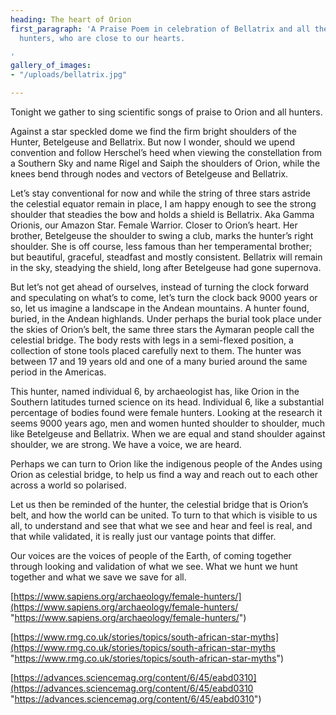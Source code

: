 ```yaml
---
heading: The heart of Orion
first_paragraph: 'A Praise Poem in celebration of Bellatrix and all the women and
  hunters, who are close to our hearts.

'
gallery_of_images:
- "/uploads/bellatrix.jpg"

---
```

Tonight we gather to sing scientific songs of praise to Orion and all hunters.

Against a star speckled dome we find the firm bright shoulders of the Hunter, Betelgeuse and Bellatrix. But now I wonder, should we upend convention and follow Herschel’s heed when viewing the constellation from a Southern Sky and name Rigel and Saiph the shoulders of Orion, while the knees bend through nodes and vectors of Betelgeuse and Bellatrix.

Let’s stay conventional for now and while the string of three stars astride the celestial equator remain in place, I am happy enough to see the strong shoulder that steadies the bow and holds a shield is Bellatrix. Aka Gamma Orionis, our Amazon Star. Female Warrior. Closer to Orion’s heart. Her brother, Betelgeuse the shoulder to swing a club, marks the hunter’s right shoulder. She is off course, less famous than her temperamental brother; but beautiful, graceful, steadfast and mostly consistent. Bellatrix will remain in the sky, steadying the shield, long after Betelgeuse had gone supernova.

But let’s not get ahead of ourselves, instead of turning the clock forward and speculating on what’s to come, let’s turn the clock back 9000 years or so, let us imagine a landscape in the Andean mountains. A hunter found, buried, in the Andean highlands. Under perhaps the burial took place under the skies of Orion’s belt, the same three stars the Aymaran people call the celestial bridge. The body rests with legs in a semi-flexed position, a collection of stone tools placed carefully next to them. The hunter was between 17 and 19 years old and one of a many buried around the same period in the Americas.

This hunter, named individual 6, by archaeologist has, like Orion in the Southern latitudes turned science on its head. Individual 6, like a substantial percentage of bodies found were female hunters. Looking at the research it seems 9000 years ago, men and women hunted shoulder to shoulder, much like Betelgeuse and Bellatrix. When we are equal and stand shoulder against shoulder, we are strong. We have a voice, we are heard.

Perhaps we can turn to Orion like the indigenous people of the Andes using Orion as celestial bridge, to help us find a way and reach out to each other across a world so polarised.

Let us then be reminded of the hunter, the celestial bridge that is Orion’s belt, and how the world can be united. To turn to that which is visible to us all, to understand and see that what we see and hear and feel is real, and that while validated, it is really just our vantage points that differ.

Our voices are the voices of people of the Earth, of coming together through looking and validation of what we see. What we hunt we hunt together and what we save we save for all.

[https://www.sapiens.org/archaeology/female-hunters/](https://www.sapiens.org/archaeology/female-hunters/ "https://www.sapiens.org/archaeology/female-hunters/")

[https://www.rmg.co.uk/stories/topics/south-african-star-myths](https://www.rmg.co.uk/stories/topics/south-african-star-myths "https://www.rmg.co.uk/stories/topics/south-african-star-myths")

[https://advances.sciencemag.org/content/6/45/eabd0310](https://advances.sciencemag.org/content/6/45/eabd0310 "https://advances.sciencemag.org/content/6/45/eabd0310")